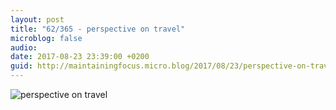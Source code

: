 ```yaml
---
layout: post
title: "62/365 - perspective on travel"
microblog: false
audio: 
date: 2017-08-23 23:39:00 +0200
guid: http://maintainingfocus.micro.blog/2017/08/23/perspective-on-travel.html
---
```

![perspective on travel](https://f000.backblazeb2.com/file/Roel-Share/perspective-on-travel.jpg)
